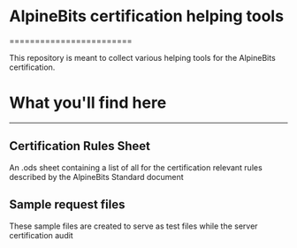 # AlpineBits certification helping tools
========================

This repository is meant to collect various helping tools for the AlpineBits certification.

# What you'll find here
---------------------

##  Certification Rules Sheet
An .ods sheet containing a list of all for the certification relevant rules described by the AlpineBits Standard document

## Sample request files 
These sample files are created to serve as test files while the server certification audit

